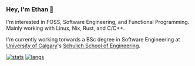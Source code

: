 ### Hey, I'm Ethan 👋 

I'm interested in FOSS, Software Engineering, and Functional Programming. Mainly working with Linux, Nix, Rust, and C/C++.

I'm currently working torwards a BSc degree in Software Engineering at [University of Calgary](https://www.ucalgary.ca/)'s [Schulich School of Engineering](https://schulich.ucalgary.ca/).


[![stats](https://github-readme-stats.vercel.app/api?username=ethangillengg&theme=material-palenight)](https://github.com/ethangillengg)
[![langs](https://github-readme-stats.vercel.app/api/top-langs/?username=ethangillengg&exclude_repo=dotfiles&langs_count=8&layout=compact&theme=material-palenight)](https://github.com/ethangillengg?tab=repositories)
